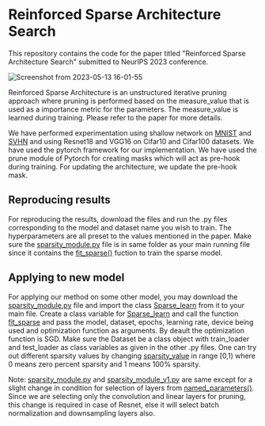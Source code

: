 # Reinforced Sparse Architecture Search
This repository contains the code for the paper titled "Reinforced Sparse Architecture Search" submitted to NeurIPS 2023 conference.


![Screenshot from 2023-05-13 16-01-55](https://github.com/rr-cpu/Reinforced_sparse_architecture_search/assets/56760930/fbc65656-b4c3-4571-bcb3-276493ea6e14)

Reinforced Sparse Architecture is an unstructured iterative pruning approach where pruning is performed based on the measure_value that is used as a importance metric for the parameters. The measure_value is learned during training. Please refer to the paper for more details.

We have performed experimentation using shallow network on [MNIST](MNIST_on_shallow_network.py) and [SVHN](SVHN_on_shallow_network.py) and using Resnet18 and VGG16 on Cifar10 and Cifar100 datasets. We have used the pytorch framework for our implementation. We have used the prune module of Pytorch for creating masks which will act as pre-hook during training. For updating the architecture, we update the pre-hook mask.
## Reproducing results
For reproducing the results, download the files and run the .py files corresponding to the model and dataset name you wish to train. The hyperparameters are all preset to the values mentioned in the paper. Make sure the [sparsity_module.py](sparsity_module.py) file is in same folder as your main running file since it contains the [fit_sparse()](https://github.com/rr-cpu/Reinforced_sparse_architecture_search/blob/main/sparsity_module.py#L20) fuction to train the sparse model.
## Applying to new model        
For applying our method on some other model, you may download the [sparsity_module.py](sparsity_module.py) file and import the class [Sparse_learn](https://github.com/rr-cpu/Reinforced_sparse_architecture_search/blob/main/sparsity_module.py#L16)  from it to your main file. Create a class variable for [Sparse_learn](https://github.com/rr-cpu/Reinforced_sparse_architecture_search/blob/main/sparsity_module.py#L16) and call the function [fit_sparse](https://github.com/rr-cpu/Reinforced_sparse_architecture_search/blob/main/sparsity_module.py#L20) and pass the model, dataset, epochs, learning rate, device being used and optimization function as arguments. By deault the optimization function is SGD. Make sure the Dataset be a class object with train_loader and test_loader as class variables as given in the other .py files. One can try out different sparsity values by changing [sparsity_value](https://github.com/rr-cpu/Reinforced_sparse_architecture_search/blob/main/sparsity_module.py#L20) in range \[0,1) where 0 means zero percent sparsity and 1 means 100% sparsity.

Note: [sparsity_module.py](https://github.com/rr-cpu/Reinforced_sparse_architecture_search/blob/main/sparsity_module.py) and [sparsity_module_v1.py](https://github.com/rr-cpu/Reinforced_sparse_architecture_search/blob/main/sparsity_module_v1.py) are same except for a slight change in condition for selection of layers from [named_parameters()](https://github.com/rr-cpu/Reinforced_sparse_architecture_search/blob/main/sparsity_module_v1.py#L23). Since we are selecting only the convolution and linear layers for pruning, this change is required in case of Resnet, else it will select batch normalization and downsampling layers also. 
